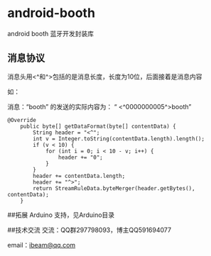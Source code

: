 # android-booth
android booth 蓝牙开发封装库
## 消息协议
消息头用<^和^>包括的是消息长度，长度为10位，后面接着是消息内容

如：

消息：“booth”  的发送的实际内容为： “ <^0000000005^>booth”  

```
@Override
	public byte[] getDataFormat(byte[] contentData) {
		String header = "<^";
		int v = Integer.toString(contentData.length).length();
		if (v < 10) {
			for (int i = 0; i < 10 - v; i++) {
				header += "0";
			}
		}
		header += contentData.length;
		header += "^>";
		return StreamRuleData.byteMerger(header.getBytes(), contentData);
	}
```

##拓展
Arduino 支持，见Arduino目录

##技术交流
交流：QQ群297798093，博主QQ591694077

email：ibeam@qq.com
